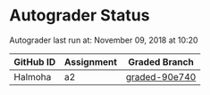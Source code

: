 # Autograder Status
Autograder last run at: November 09, 2018 at 10:20

| GitHub ID | Assignment | Graded Branch |
|-----------|------------|---------------|
| Halmoha | a2 | [graded-90e740](https://github.com/Fall2018COMP401-001/a2-Halmoha/tree/graded-90e740) | 
